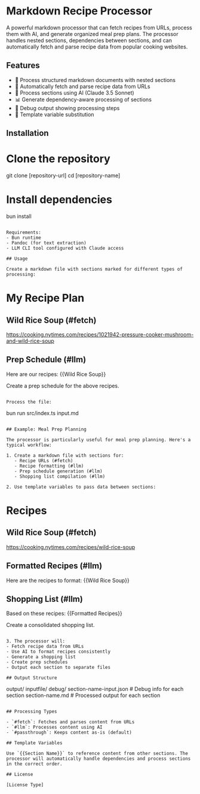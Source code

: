 # Markdown Recipe Processor

A powerful markdown processor that can fetch recipes from URLs, process them with AI, and generate organized meal prep plans. The processor handles nested sections, dependencies between sections, and can automatically fetch and parse recipe data from popular cooking websites.

## Features

- 📝 Process structured markdown documents with nested sections
- 🔗 Automatically fetch and parse recipe data from URLs
- 🤖 Process sections using AI (Claude 3.5 Sonnet)
- 📊 Generate dependency-aware processing of sections
- 📁 Debug output showing processing steps
- 🔄 Template variable substitution

## Installation

# Clone the repository
git clone [repository-url]
cd [repository-name]

# Install dependencies
bun install
```

Requirements:
- Bun runtime
- Pandoc (for text extraction)
- LLM CLI tool configured with Claude access

## Usage

Create a markdown file with sections marked for different types of processing:

```
# My Recipe Plan

## Wild Rice Soup (#fetch)
https://cooking.nytimes.com/recipes/1021942-pressure-cooker-mushroom-and-wild-rice-soup

## Prep Schedule (#llm)
Here are our recipes:
{{Wild Rice Soup}}

Create a prep schedule for the above recipes.
```

Process the file:
```
bun run src/index.ts input.md
```

## Example: Meal Prep Planning

The processor is particularly useful for meal prep planning. Here's a typical workflow:

1. Create a markdown file with sections for:
   - Recipe URLs (#fetch)
   - Recipe formatting (#llm)
   - Prep schedule generation (#llm)
   - Shopping list compilation (#llm)

2. Use template variables to pass data between sections:
   ```
   # Recipes
   
   ## Wild Rice Soup (#fetch)
   https://cooking.nytimes.com/recipes/wild-rice-soup
   
   ## Formatted Recipes (#llm)
   Here are the recipes to format:
   {{Wild Rice Soup}}
   
   ## Shopping List (#llm)
   Based on these recipes:
   {{Formatted Recipes}}
   
   Create a consolidated shopping list.
   ```

3. The processor will:
   - Fetch recipe data from URLs
   - Use AI to format recipes consistently
   - Generate a shopping list
   - Create prep schedules
   - Output each section to separate files

## Output Structure

```
output/
  inputfile/
    debug/
      section-name-input.json  # Debug info for each section
    section-name.md           # Processed output for each section
```

## Processing Types

- `#fetch`: Fetches and parses content from URLs
- `#llm`: Processes content using AI
- `#passthrough`: Keeps content as-is (default)

## Template Variables

Use `{{Section Name}}` to reference content from other sections. The processor will automatically handle dependencies and process sections in the correct order.

## License

[License Type]